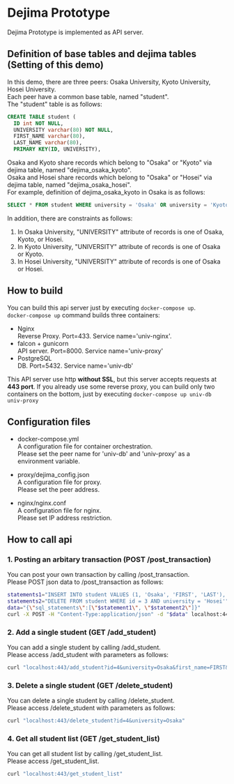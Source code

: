 # Dejima Prototype
Dejima Prototype is implemented as API server.

## Definition of base tables and dejima tables (Setting of this demo)
In this demo, there are three peers: Osaka University, Kyoto University, Hosei University.  
Each peer have a common base table, named "student".  
The "student" table is as follows:
```sql
CREATE TABLE student (
  ID int NOT NULL,
  UNIVERSITY varchar(80) NOT NULL,
  FIRST_NAME varchar(80),
  LAST_NAME varchar(80),
  PRIMARY KEY(ID, UNIVERSITY),
```

Osaka and Kyoto share records which belong to "Osaka" or "Kyoto" via dejima table, named "dejima_osaka_kyoto".  
Osaka and Hosei share records which belong to "Osaka" or "Hosei" via dejima table, named "dejima_osaka_hosei".  
For example, definition of dejima_osaka_kyoto in Osaka is as follows:
```sql
SELECT * FROM student WHERE university = 'Osaka' OR university = 'Kyoto'
```

In addition, there are constraints as follows:
1. In Osaka University, "UNIVERSITY" attribute of records is one of Osaka, Kyoto, or Hosei.
2. In Kyoto University, "UNIVERSITY" attribute of records is one of Osaka or Kyoto.
3. In Hosei University, "UNIVERSITY" attribute of records is one of Osaka or Hosei.

## How to build
You can build this api server just by executing `docker-compose up`.  
`docker-compose up` command builds three containers:
- Nginx   
Reverse Proxy. Port=433. Service name='univ-nginx'.
- falcon + gunicorn  
API server. Port=8000. Service name='univ-proxy'
- PostgreSQL  
DB. Port=5432. Service name='univ-db'

This API server use http **without SSL**, but this server accepts requests at **443 port**.
If you already use some reverse proxy, you can build only two containers on the bottom, just by executing `docker-compose up univ-db univ-proxy`

## Configuration files
- docker-compose.yml  
A configuration file for container orchestration.  
Please set the peer name for 'univ-db' and 'univ-proxy' as a environment variable.

- proxy/dejima_config.json  
A configuration file for proxy.  
Please set the peer address.

- nginx/nginx.conf  
A configuration file for nginx.  
Please set IP address restriction.

## How to call api
### 1. Posting an arbitary transaction (POST /post_transaction)
You can post your own transaction by calling /post_transaction.\
Please POST json data to /post_transaction as follows:
```bash
statements1="INSERT INTO student VALUES (1, 'Osaka', 'FIRST', 'LAST'), (2, 'Kyoto', 'FIRST', 'LAST'), (3, 'Hosei', 'FIRST', 'LAST');"
statements2="DELETE FROM student WHERE id = 3 AND university = 'Hosei'"
data="{\"sql_statements\":[\"$statement1\", \"$statement2\"]}"
curl -X POST -H "Content-Type:application/json" -d "$data" localhost:443/post_transaction 
```

### 2. Add a single student (GET /add_student)
You can add a single student by calling /add_student.\
Please access /add_student with parameters as follows:
```bash
curl "localhost:443/add_student?id=4&university=Osaka&first_name=FIRST&last_name=LAST"
```

### 3. Delete a single student (GET /delete_student)
You can delete a single student by calling /delete_student.\
Please access /delete_student with parameters as follows:
```bash
curl "localhost:443/delete_student?id=4&university=Osaka"
```

### 4. Get all student list (GET /get_student_list)
You can get all student list by calling /get_student_list.\
Please access /get_student_list.
```bash
curl "localhost:443/get_student_list"
```